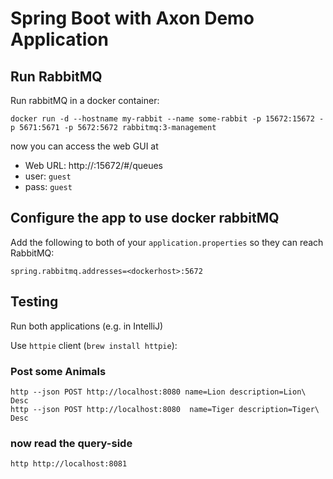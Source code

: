 # Spring Boot with Axon Demo Application

## Run RabbitMQ

Run rabbitMQ in a docker container:

    docker run -d --hostname my-rabbit --name some-rabbit -p 15672:15672 -p 5671:5671 -p 5672:5672 rabbitmq:3-management
    
now you can access the web GUI at

* Web URL: http://<dockerhost>:15672/#/queues
* user: `guest` 
* pass: `guest`

## Configure the app to use docker rabbitMQ

Add the following to both of your `application.properties` so they can reach RabbitMQ:

    spring.rabbitmq.addresses=<dockerhost>:5672


## Testing

Run both applications (e.g. in IntelliJ)

Use `httpie` client (`brew install httpie`):

### Post some Animals

    http --json POST http://localhost:8080 name=Lion description=Lion\ Desc
    http --json POST http://localhost:8080  name=Tiger description=Tiger\ Desc
    
### now read the query-side
    
    http http://localhost:8081


